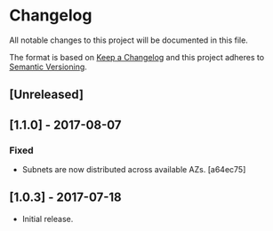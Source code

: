 # Changelog
All notable changes to this project will be documented in this file.

The format is based on [Keep a Changelog](http://keepachangelog.com/en/1.0.0/) and this project
adheres to [Semantic Versioning](http://semver.org/spec/v2.0.0.html).

## [Unreleased]

## [1.1.0] - 2017-08-07
### Fixed

- Subnets are now distributed across available AZs. [a64ec75]

## [1.0.3] - 2017-07-18

- Initial release.

